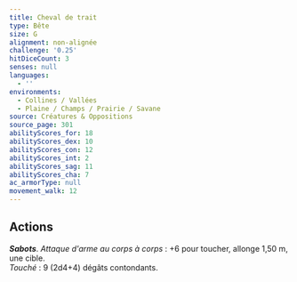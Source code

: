 ```yaml
---
title: Cheval de trait
type: Bête
size: G
alignment: non-alignée
challenge: '0.25'
hitDiceCount: 3
senses: null
languages:
  - ''
environments:
  - Collines / Vallées
  - Plaine / Champs / Prairie / Savane
source: Créatures & Oppositions
source_page: 301
abilityScores_for: 18
abilityScores_dex: 10
abilityScores_con: 12
abilityScores_int: 2
abilityScores_sag: 11
abilityScores_cha: 7
ac_armorType: null
movement_walk: 12
---
```

## Actions
_**Sabots**_. _Attaque d'arme au corps à corps_ : +6 pour toucher, allonge 1,50 m, une cible.  
_Touché_ : 9 (2d4+4) dégâts contondants.
